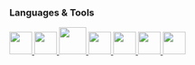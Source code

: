 ### Languages & Tools
<p aligh="left">
  <a href="https://www.acklandtechnology.com" target="_self">
  <img src="https://img.icons8.com/color/48/000000/c-programming.png" width="40" height="40"/>
  </a>
  <a href="https://www.acklandtechnology.com" target="_self">
    <img src="https://img.icons8.com/color/48/000000/c-plus-plus-logo.png" width="40" height="40"/>
  </a>
  <a href="https://www.acklandtechnology.com" target="_self">
    <img src="https://img.icons8.com/plasticine/50/000000/bash.png" width="48" height="48"/>
  </a>
  <a href="https://www.acklandtechnology.com" target="_self">
    <img src="https://img.icons8.com/ios-filled/64/000000/smartphone-cpu.png" width="40" height="40"/>
  </a>
  <a href="https://www.acklandtechnology.com" target="_self">
    <img src="https://img.icons8.com/ios/50/000000/circuit.png" width="40" height="40"/>
  </a>
  <a href="https://www.acklandtechnology.com" target="_self">
    <img src="https://img.icons8.com/external-vitaliy-gorbachev-flat-vitaly-gorbachev/58/000000/external-blockchain-cryptocurrency-vitaliy-gorbachev-flat-vitaly-gorbachev.png" width="40" height="40"/>
  </a>
  <a href="https://www.acklandtechnology.com" target="_self">
    <img src="https://img.icons8.com/external-xnimrodx-lineal-gradient-xnimrodx/64/000000/external-3d-file-design-tools-xnimrodx-lineal-gradient-xnimrodx.png" width="40" height="40"/>
  </a>
</p>  


